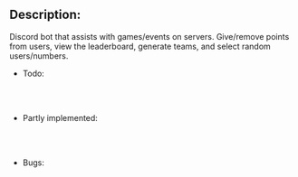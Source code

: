 ## Description:
Discord bot that assists with games/events on servers. Give/remove points from users, view the leaderboard, generate teams, and select random users/numbers.

- Todo:

<br><br>

- Partly implemented:

<br><br>

- Bugs:

<br><br>
